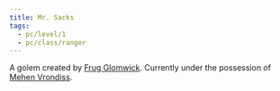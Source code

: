 ```yaml
---
title: Mr. Sacks
tags:
  - pc/level/1
  - pc/class/ranger
---
```


A golem created by [Frug Glomwick](../../npc/civil/wounded-coast/glomwick-frug.md). Currently under the possession of [Mehen Vrondiss](vrondiss-mehen.md).
